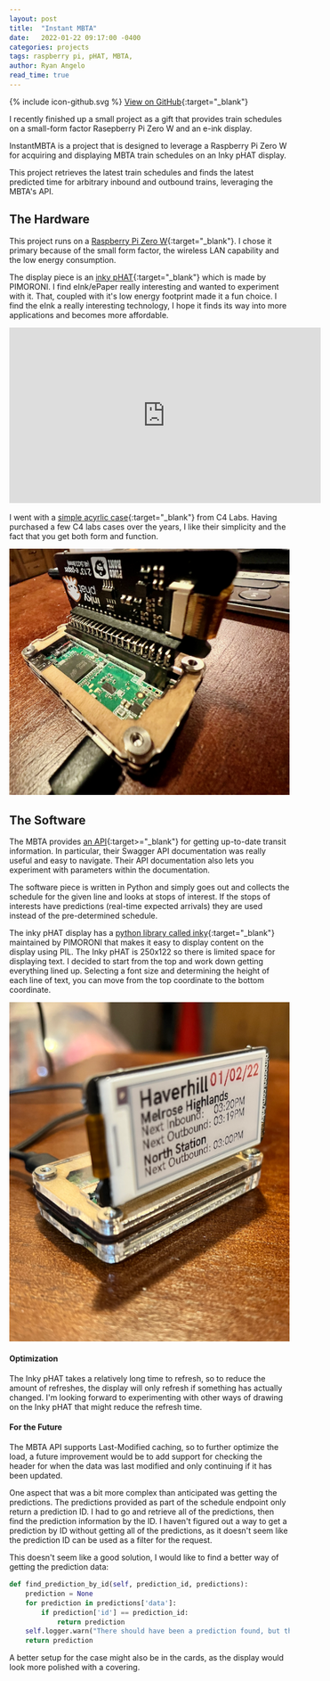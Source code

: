 ```yaml
---
layout: post
title:  "Instant MBTA"
date:   2022-01-22 09:17:00 -0400
categories: projects
tags: raspberry pi, pHAT, MBTA,
author: Ryan Angelo
read_time: true
---
```


<span class="icon icon--github">{% include icon-github.svg %}</span> [View on GitHub](https://github.com/RyanAngelo/InstantMBTA){:target="_blank"}

I recently finished up a small project as a gift that provides train schedules on a small-form factor Rasepberry Pi Zero W and an e-ink display.

InstantMBTA is a project that is designed to leverage a Raspberry Pi Zero W for acquiring and displaying MBTA train schedules on an Inky pHAT display.

This project retrieves the latest train schedules and finds the latest predicted time for arbitrary inbound and outbound trains, leveraging the MBTA's API.

## The Hardware
This project runs on a [Raspberry Pi Zero W](https://www.raspberrypi.com/products/raspberry-pi-zero-w/){:target="_blank"}. I chose it primary because of the small form factor, the wireless LAN capability and the low energy consumption.

The display piece is an [inky pHAT](https://shop.pimoroni.com/products/inky-phat?variant=12549254217811){:target="_blank"} which is made by PIMORONI. I find eInk/ePaper really interesting and wanted to experiment with it. That, coupled with it's low energy footprint made it a fun choice. I find the eInk a really interesting technology, I hope it finds its way into more applications and becomes more affordable. 

<iframe width="560" height="315" src="https://www.youtube.com/embed/Oqu1--AzM7U" title="YouTube video player" frameborder="0" allow="accelerometer; autoplay; clipboard-write; encrypted-media; gyroscope; picture-in-picture" allowfullscreen></iframe>

I went with a [simple acyrlic case](https://www.c4labs.com/product/zero-heatsink-case-raspberry-pi-zero-w/){:target="_blank"} from C4 Labs. Having purchased a few C4 labs cases over the years, I like their simplicity and the fact that you get both form and function.

![Image of back of the system](/assets/images/InstantMBTA/back.png)

## The Software
The MBTA provides [an API](https://www.mbta.com/developers/v3-api){:target>="_blank"} for getting up-to-date transit information. In particular, their Swagger API documentation was really useful and easy to navigate. Their API documentation also lets you experiment with parameters within the documentation.

The software piece is written in Python and simply goes out and collects the schedule for the given line and looks at stops of interest. If the stops of interests have predictions (real-time expected arrivals) they are used instead of the pre-determined schedule.

The inky pHAT display has a [python library called inky](https://github.com/pimoroni/inky){:target="_blank"} maintained by PIMORONI that makes it easy to display content on the display using PIL. The Inky pHAT is 250x122 so there is limited space for displaying text. I decided to start from the top and work down getting everything lined up. Selecting a font size and determining the height of each line of text, you can move from the top coordinate to the bottom coordinate.

![Image of front of the system](/assets/images/InstantMBTA/front.png)

#### Optimization
The Inky pHAT takes a relatively long time to refresh, so to reduce the amount of refreshes, the display will only refresh if something has actually changed. I'm looking forward to experimenting with other ways of drawing on the Inky pHAT that might reduce the refresh time.

#### For the Future
The MBTA API supports Last-Modified caching, so to further optimize the load, a future improvement would be to add support for checking the header for when the data was last modified and only continuing if it has been updated.

One aspect that was a bit more complex than anticipated was getting the predictions. The predictions provided as part of the schedule endpoint only return a prediction ID. I had to go and retrieve all of the predictions, then find the prediction information by the ID. I haven't figured out a way to get a prediction by ID without getting all of the predictions, as it doesn't seem like the prediction ID can be used as a filter for the request.

This doesn't seem like a good solution, I would like to find a better way of getting the prediction data:

```python
def find_prediction_by_id(self, prediction_id, predictions):
    prediction = None
    for prediction in predictions['data']:
        if prediction['id'] == prediction_id:
            return prediction
    self.logger.warn("There should have been a prediction found, but there wasn't.")
    return prediction
```

A better setup for the case might also be in the cards, as the display would look more polished with a covering.